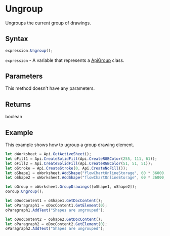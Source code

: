 # Ungroup

Ungroups the current group of drawings.

## Syntax

```javascript
expression.Ungroup();
```

`expression` - A variable that represents a [ApiGroup](../ApiGroup.md) class.

## Parameters

This method doesn't have any parameters.

## Returns

boolean

## Example

This example shows how to ugroup a group drawing element.

```javascript editor-xlsx
let oWorksheet = Api.GetActiveSheet();
let oFill1 = Api.CreateSolidFill(Api.CreateRGBColor(255, 111, 61));
let oFill2 = Api.CreateSolidFill(Api.CreateRGBColor(51, 51, 51));
let oStroke = Api.CreateStroke(0, Api.CreateNoFill());
let oShape1 = oWorksheet.AddShape("flowChartOnlineStorage", 60 * 36000, 35 * 36000, oFill1, oStroke, 0, 2 * 36000, 0, 3 * 36000);
let oShape2 = oWorksheet.AddShape("flowChartOnlineStorage", 60 * 36000, 35 * 36000, oFill2, oStroke, 0, 15 * 36000, 0, 30 * 36000);

let oGroup = oWorksheet.GroupDrawings([oShape1, oShape2]);
oGroup.Ungroup();

let oDocContent1 = oShape1.GetDocContent();
let oParagraph1 = oDocContent1.GetElement(0);
oParagraph1.AddText("Shapes are ungrouped");

let oDocContent2 = oShape2.GetDocContent();
let oParagraph2 = oDocContent2.GetElement(0);
oParagraph2.AddText("Shapes are ungrouped");

```
